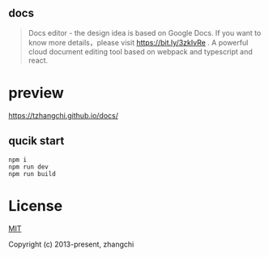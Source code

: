 ## docs

> Docs editor - the design idea is based on Google Docs. If you want to know more details，please visit https://bit.ly/3zkIvRe . A powerful cloud document editing tool based on webpack and typescript and react.

# preview

https://tzhangchi.github.io/docs/

## qucik start

```
npm i
npm run dev
npm run build
```

# License

[MIT](https://opensource.org/licenses/MIT)

Copyright (c) 2013-present, zhangchi
